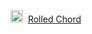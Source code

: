
<img src="https://www.liveabout.com/favicon.ico" width="20" height="20" />&nbsp;
[Rolled Chord](https://www.liveabout.com/rolled-chord-in-musical-terminology-2701752)
